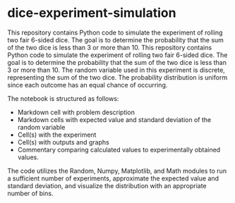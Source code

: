 # dice-experiment-simulation
This repository contains Python code to simulate the experiment of rolling two fair 6-sided dice. The goal is to determine the probability that the sum of the two dice is less than 3 or more than 10.
This repository contains Python code to simulate the experiment of rolling two fair 6-sided dice. The goal is to determine the probability that the sum of the two dice is less than 3 or more than 10. The random variable used in this experiment is discrete, representing the sum of the two dice. The probability distribution is uniform since each outcome has an equal chance of occurring.

The notebook is structured as follows:
- Markdown cell with problem description
- Markdown cells with expected value and standard deviation of the random variable
- Cell(s) with the experiment
- Cell(s) with outputs and graphs
- Commentary comparing calculated values to experimentally obtained values.

The code utilizes the Random, Numpy, Matplotlib, and Math modules to run a sufficient number of experiments, approximate the expected value and standard deviation, and visualize the distribution with an appropriate number of bins.
